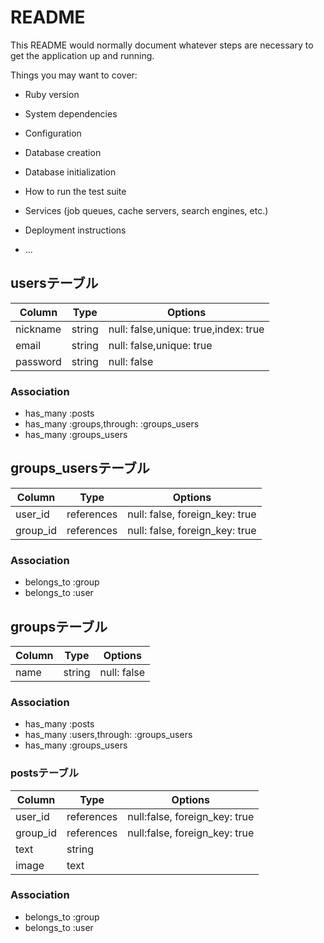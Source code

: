 # README

This README would normally document whatever steps are necessary to get the
application up and running.

Things you may want to cover:

* Ruby version

* System dependencies

* Configuration

* Database creation

* Database initialization

* How to run the test suite

* Services (job queues, cache servers, search engines, etc.)

* Deployment instructions

* ...

## usersテーブル

|Column|Type|Options|
|------|----|-------|
|nickname|string|null: false,unique: true,index: true|
|email|string|null: false,unique: true|
|password|string|null: false|

### Association
- has_many :posts
- has_many :groups,through: :groups_users
- has_many :groups_users

## groups_usersテーブル

|Column|Type|Options|
|------|----|-------|
|user_id|references|null: false, foreign_key: true|
|group_id|references|null: false, foreign_key: true|

### Association
- belongs_to :group
- belongs_to :user


## groupsテーブル

|Column|Type|Options|
|------|----|-------|
|name|string|null: false|

### Association
- has_many :posts
- has_many :users,through: :groups_users
- has_many :groups_users

### postsテーブル

|Column|Type|Options|
|------|----|-------|
|user_id|references|null:false, foreign_key: true|
|group_id|references|null:false, foreign_key: true|
|text|string||
|image|text||

### Association
- belongs_to :group
- belongs_to :user
